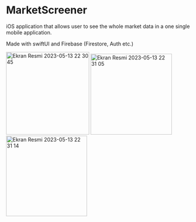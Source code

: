 # MarketScreener
<p>iOS application that allows user to see the whole market data in a one single mobile application.<p/>

<p> Made with swiftUI and Firebase (Firestore, Auth etc.) <p/>

<img width="227" alt="Ekran Resmi 2023-05-13 22 30 45" src="https://github.com/ocobanoglu18/MarketScreener-/assets/72749463/ca2919df-c944-4ffb-b287-8cef116f5856">
<img width="222" alt="Ekran Resmi 2023-05-13 22 31 05" src="https://github.com/ocobanoglu18/MarketScreener-/assets/72749463/24ad8276-9e77-42dc-9294-895658962b5a">
<img width="221" alt="Ekran Resmi 2023-05-13 22 31 14" src="https://github.com/ocobanoglu18/MarketScreener-/assets/72749463/39e4e50c-ae64-486c-b5e2-6adfeabde5f7">


